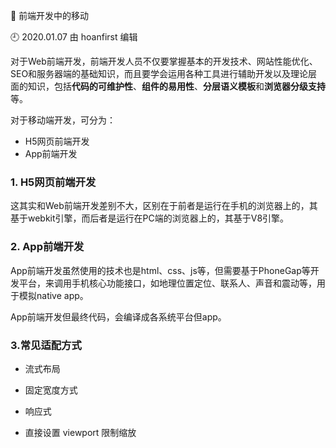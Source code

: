 🐾 前端开发中的移动

🕘 2020.01.07 由 hoanfirst 编辑

对于Web前端开发，前端开发人员不仅要掌握基本的开发技术、网站性能优化、SEO和服务器端的基础知识，而且要学会运用各种工具进行辅助开发以及理论层面的知识，包括**代码的可维护性**、**组件的易用性**、**分层语义模板**和**浏览器分级支持**等。

对于移动端开发，可分为：

- H5网页前端开发
- App前端开发

### 1. H5网页前端开发

这其实和Web前端开发差别不大，区别在于前者是运行在手机的浏览器上的，其基于webkit引擎，而后者是运行在PC端的浏览器上的，其基于V8引擎。

### 2. App前端开发

App前端开发虽然使用的技术也是html、css、js等，但需要基于PhoneGap等开发平台，来调用手机核心功能接口，如地理位置定位、联系人、声音和震动等，用于模拟native app。

App前端开发但最终代码，会编译成各系统平台但app。


### 3.常见适配方式

- 流式布局

- 固定宽度方式

- 响应式

- 直接设置 viewport 限制缩放

